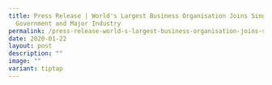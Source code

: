 ```yaml
---
title: Press Release | World's Largest Business Organisation Joins Singapore
  Government and Major Industry
permalink: /press-release-world-s-largest-business-organisation-joins-singapore-government-and-major-industry/
date: 2020-01-22
layout: post
description: ""
image: ""
variant: tiptap
---
```

